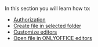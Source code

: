In this section you will learn how to:

* [Authorization](Authorization/index.md)
* [Create file in selected folder](Create%20file%20in%20selected%20folder/index.md)
* [Customize editors](Customize%20editors/index.md)
* [Open file in ONLYOFFICE editors](Open%20file%20in%20ONLYOFFICE%20editors/index.md)